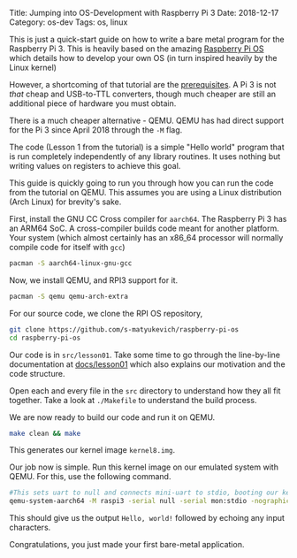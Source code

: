 Title: Jumping into OS-Development with Raspberry Pi 3
Date: 2018-12-17
Category: os-dev
Tags: os, linux

This is just a quick-start guide on how to write a bare metal program for the Raspberry Pi 3. This is heavily based on the amazing [Raspberry Pi OS](https://github.com/s-matyukevich/raspberry-pi-os) which details how to develop your own OS (in turn inspired heavily by the Linux kernel)

However, a shortcoming of that tutorial are the [prerequisites](https://github.com/s-matyukevich/raspberry-pi-os/blob/master/docs/Prerequisites.md). A Pi 3 is not _that_ cheap and USB-to-TTL converters, though much cheaper are still an additional piece of hardware you must obtain.

There is a much cheaper alternative - QEMU. QEMU has had direct support for the Pi 3 since April 2018 through the `-M` flag.

The code (Lesson 1 from the tutorial) is a simple "Hello world" program that is run completely independently of any library routines. It uses nothing but writing values on registers to achieve this goal.

This guide is quickly going to run you through how you can run the code from the tutorial on QEMU. This assumes you are using a Linux distribution (Arch Linux) for brevity's sake.

First, install the GNU CC Cross compiler for `aarch64`. The Raspberry Pi 3 has an ARM64 SoC. A cross-compiler builds code meant for another platform. Your system (which almost certainly has an x86_64 processor will normally compile code for itself with `gcc`)

```bash
pacman -S aarch64-linux-gnu-gcc
```

Now, we install QEMU, and RPI3 support for it.

```bash
pacman -S qemu qemu-arch-extra
```

For our source code, we clone the RPI OS repository,

```bash
git clone https://github.com/s-matyukevich/raspberry-pi-os
cd raspberry-pi-os
```

Our code is in `src/lesson01`. Take some time to go through the line-by-line documentation at [docs/lesson01](https://github.com/s-matyukevich/raspberry-pi-os/blob/master/docs/lesson01/rpi-os.md) which also explains our motivation and the code structure.

Open each and every file in the `src` directory to understand how they all fit together. Take a look at `./Makefile` to understand the build process.

We are now ready to build our code and run it on QEMU.

```bash
make clean && make
```

This generates our kernel image `kernel8.img`.

Our job now is simple. Run this kernel image on our emulated system with QEMU. For this, use the following command.

```bash
#This sets uart to null and connects mini-uart to stdio, booting our kernel image
qemu-system-aarch64 -M raspi3 -serial null -serial mon:stdio -nographic -kernel kernel8.img
```

This should give us the output `Hello, world!` followed by echoing any input characters.

Congratulations, you just made your first bare-metal application.
